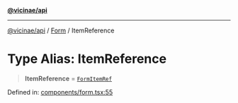 [**@vicinae/api**](../../../../README.md)

***

[@vicinae/api](../../../../README.md) / [Form](../README.md) / ItemReference

# Type Alias: ItemReference

> **ItemReference** = [`FormItemRef`](../../../../type-aliases/FormItemRef.md)

Defined in: [components/form.tsx:55](https://github.com/vicinaehq/vicinae/blob/c742d5fc509336339909dd669955b863f086bf4e/api/src/api/components/form.tsx#L55)
